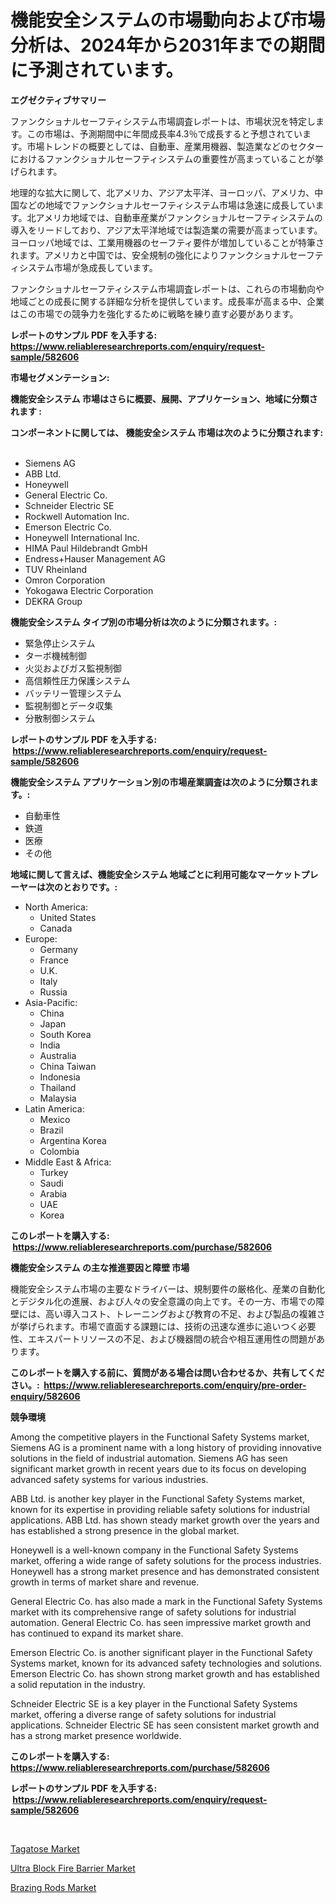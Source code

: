 <p><h1>機能安全システムの市場動向および市場分析は、2024年から2031年までの期間に予測されています。</h1></p><p><strong>エグゼクティブサマリー</strong></p>
<p><p>ファンクショナルセーフティシステム市場調査レポートは、市場状況を特定します。この市場は、予測期間中に年間成長率4.3％で成長すると予想されています。市場トレンドの概要としては、自動車、産業用機器、製造業などのセクターにおけるファンクショナルセーフティシステムの重要性が高まっていることが挙げられます。</p><p>地理的な拡大に関して、北アメリカ、アジア太平洋、ヨーロッパ、アメリカ、中国などの地域でファンクショナルセーフティシステム市場は急速に成長しています。北アメリカ地域では、自動車産業がファンクショナルセーフティシステムの導入をリードしており、アジア太平洋地域では製造業の需要が高まっています。ヨーロッパ地域では、工業用機器のセーフティ要件が増加していることが特筆されます。アメリカと中国では、安全規制の強化によりファンクショナルセーフティシステム市場が急成長しています。</p><p>ファンクショナルセーフティシステム市場調査レポートは、これらの市場動向や地域ごとの成長に関する詳細な分析を提供しています。成長率が高まる中、企業はこの市場での競争力を強化するために戦略を練り直す必要があります。</p></p>
<p><strong>レポートのサンプル PDF を入手する: <a href="https://www.reliableresearchreports.com/enquiry/request-sample/582606">https://www.reliableresearchreports.com/enquiry/request-sample/582606</a></strong></p>
<p><strong>市場セグメンテーション:</strong></p>
<p><strong> 機能安全システム 市場はさらに概要、展開、アプリケーション、地域に分類されます :</strong></p>
<p><strong>コンポーネントに関しては、 機能安全システム 市場は次のように分類されます: &nbsp;</strong></p>
<p><ul><li>Siemens AG</li><li>ABB Ltd.</li><li>Honeywell</li><li>General Electric Co.</li><li>Schneider Electric SE</li><li>Rockwell Automation Inc.</li><li>Emerson Electric Co.</li><li>Honeywell International Inc.</li><li>HIMA Paul Hildebrandt GmbH</li><li>Endress+Hauser Management AG</li><li>TUV Rheinland</li><li>Omron Corporation</li><li>Yokogawa Electric Corporation</li><li>DEKRA Group</li></ul></p>
<p><strong> 機能安全システム タイプ別の市場分析は次のように分類されます。:</strong></p>
<p><ul><li>緊急停止システム</li><li>ターボ機械制御</li><li>火災およびガス監視制御</li><li>高信頼性圧力保護システム</li><li>バッテリー管理システム</li><li>監視制御とデータ収集</li><li>分散制御システム</li></ul></p>
<p><strong>レポートのサンプル PDF を入手する: &nbsp;<a href="https://www.reliableresearchreports.com/enquiry/request-sample/582606">https://www.reliableresearchreports.com/enquiry/request-sample/582606</a></strong></p>
<p><strong> 機能安全システム アプリケーション別の市場産業調査は次のように分類されます。:</strong></p>
<p><ul><li>自動車性</li><li>鉄道</li><li>医療</li><li>その他</li></ul></p>
<p><strong>地域に関して言えば、機能安全システム 地域ごとに利用可能なマーケットプレーヤーは次のとおりです。:</strong></p>
<p><ul>
    <li>
        North America:
        <ul>
            <li>United States</li>
            <li>Canada</li>
        </ul>
    </li>
    <li>
        Europe:
        <ul>
            <li>Germany</li>
            <li>France</li>
            <li>U.K.</li>
            <li>Italy</li>
            <li>Russia</li>
        </ul>
    </li>
    <li>
        Asia-Pacific:
        <ul>
            <li>China</li>
            <li>Japan</li>
            <li>South Korea</li>
            <li>India</li>
            <li>Australia</li>
            <li>China Taiwan</li>
            <li>Indonesia</li>
            <li>Thailand</li>
            <li>Malaysia</li>
        </ul>
    </li>
    <li>
        Latin America:
        <ul>
            <li>Mexico</li>
            <li>Brazil</li>
            <li>Argentina Korea</li>
            <li>Colombia</li>
        </ul>
    </li>
    <li>
        Middle East & Africa:
        <ul>
            <li>Turkey</li>
            <li>Saudi</li>
            <li>Arabia</li>
            <li>UAE</li>
            <li>Korea</li>
        </ul>
    </li>
    </ul></p>
<p><strong>このレポートを購入する: &nbsp;<a href="https://www.reliableresearchreports.com/purchase/582606">https://www.reliableresearchreports.com/purchase/582606</a></strong></p>
<p><strong>機能安全システム の主な推進要因と障壁 市場</strong></p>
<p><p>機能安全システム市場の主要なドライバーは、規制要件の厳格化、産業の自動化とデジタル化の進展、および人々の安全意識の向上です。その一方、市場での障壁には、高い導入コスト、トレーニングおよび教育の不足、および製品の複雑さが挙げられます。市場で直面する課題には、技術の迅速な進歩に追いつく必要性、エキスパートリソースの不足、および機器間の統合や相互運用性の問題があります。</p></p>
<p><strong>このレポートを購入する前に、質問がある場合は問い合わせるか、共有してください。:&nbsp; <a href="https://www.reliableresearchreports.com/enquiry/pre-order-enquiry/582606">https://www.reliableresearchreports.com/enquiry/pre-order-enquiry/582606</a></strong></p>
<p><strong>競争環境</strong></p>
<p><p>Among the competitive players in the Functional Safety Systems market, Siemens AG is a prominent name with a long history of providing innovative solutions in the field of industrial automation. Siemens AG has seen significant market growth in recent years due to its focus on developing advanced safety systems for various industries.</p><p>ABB Ltd. is another key player in the Functional Safety Systems market, known for its expertise in providing reliable safety solutions for industrial applications. ABB Ltd. has shown steady market growth over the years and has established a strong presence in the global market.</p><p>Honeywell is a well-known company in the Functional Safety Systems market, offering a wide range of safety solutions for the process industries. Honeywell has a strong market presence and has demonstrated consistent growth in terms of market share and revenue.</p><p>General Electric Co. has also made a mark in the Functional Safety Systems market with its comprehensive range of safety solutions for industrial automation. General Electric Co. has seen impressive market growth and has continued to expand its market share.</p><p>Emerson Electric Co. is another significant player in the Functional Safety Systems market, known for its advanced safety technologies and solutions. Emerson Electric Co. has shown strong market growth and has established a solid reputation in the industry.</p><p>Schneider Electric SE is a key player in the Functional Safety Systems market, offering a diverse range of safety solutions for industrial applications. Schneider Electric SE has seen consistent market growth and has a strong market presence worldwide.</p></p>
<p><strong>このレポートを購入する: &nbsp; <a href="https://www.reliableresearchreports.com/purchase/582606">https://www.reliableresearchreports.com/purchase/582606</a></strong></p>
<p><strong>レポートのサンプル PDF を入手する: &nbsp;<a href="https://www.reliableresearchreports.com/enquiry/request-sample/582606">https://www.reliableresearchreports.com/enquiry/request-sample/582606</a></strong><strong></strong></p>
<p>&nbsp;</p>
<p><p><a href="https://github.com/Whitneyboyettebo9kiw7yr13/Market-Research-Report-List-1/blob/main/tagatose-market.md">Tagatose Market</a></p><p><a href="https://github.com/PeterParrish5/Market-Research-Report-List-3/blob/main/ultra-block-fire-barrier-market.md">Ultra Block Fire Barrier Market</a></p><p><a href="https://github.com/sonuprakash1/Market-Research-Report-List-1/blob/main/brazing-rods-market.md">Brazing Rods Market</a></p></p>